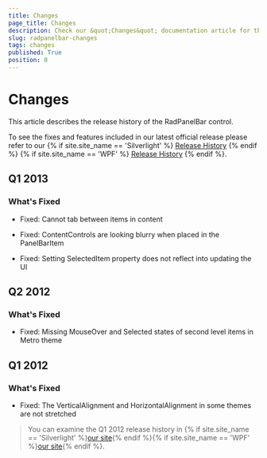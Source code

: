 ```yaml
---
title: Changes
page_title: Changes
description: Check our &quot;Changes&quot; documentation article for the RadPanelBar {{ site.framework_name }} control.
slug: radpanelbar-changes
tags: changes
published: True
position: 0
---
```


# Changes

This article describes the release history of the RadPanelBar control.

To see the fixes and features included in our latest official release please refer to our {% if site.site_name == 'Silverlight' %} [Release History](http://www.telerik.com/support/whats-new/silverlight/release-history) {% endif %} {% if site.site_name == 'WPF' %} [Release History](http://www.telerik.com/support/whats-new/wpf/release-history) {% endif %}.


## Q1 2013

### What's Fixed

* Fixed: Cannot tab between items in content

* Fixed: ContentControls are looking blurry when placed in the PanelBarItem

* Fixed: Setting SelectedItem property does not reflect into updating the UI

## Q2 2012

### What's Fixed

* Fixed: Missing MouseOver and Selected states of second level items in Metro theme

## Q1 2012

### What's Fixed

* Fixed: The VerticalAlignment and HorizontalAlignment in some themes are not stretched

>You can examine the Q1 2012 release history in {% if site.site_name == 'Silverlight' %}[our site](http://www.telerik.com/products/silverlight/whats-new/release_notes/q1-2012-version-2012-1-215-271395503.aspx){% endif %}{% if site.site_name == 'WPF' %}[our site](http://www.telerik.com/products/wpf/whats-new/release-history/q1-2012-version-2012-1-215-1506305735.aspx){% endif %}.
